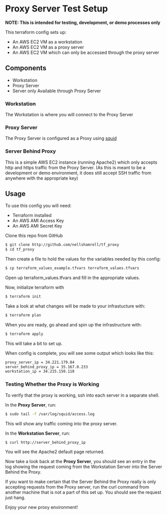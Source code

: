 # Proxy Server Test Setup

**NOTE: This is intended for testing, development, or demo processes only**

This terraform config sets up:
* An AWS EC2 VM as a workstation
* An AWS EC2 VM as a proxy server
* An AWS EC2 VM which can only be accessed through the proxy server

## Components

* Workstation
* Proxy Server
* Server only Available through Proxy Server

### Workstation

The Workstation is where you will connect to the Proxy Server

### Proxy Server

The Proxy Server is configured as a Proxy using [squid](http://www.squid-cache.org/)

### Server Behind Proxy

This is a simple AWS EC2 instance (running Apache2) which only accepts http and https traffic from the Proxy Server. (As this is meant to be a development or demo environment, it does still accept SSH traffic from anywhere with the appropriate key)

## Usage

To use this config you will need:
* Terraform installed
* An AWS AMI Access Key
* An AWS AMI Secret Key

Clone this repo from GitHub

```bash
$ git clone http://github.com/nellshamrell/tf_proxy
$ cd tf_proxy
```

Then create a file to hold the values for the variables needed by this config:

```bash
$ cp terraform_values_example.tfvars terraform_values.tfvars
```

Open up terraform_values.tfvars and fill in the appropriate values.

Now, initialize terraform with 

```bash
$ terraform init
```

Take a look at what changes will be made to your infrastucture with:

```bash
$ terraform plan
```

When you are ready, go ahead and spin up the infrastructure with:

```bash
$ terraform apply
```

This will take a bit to set up.

When config is complete, you will see some output which looks like this:

```bash
proxy_server_ip = 34.221.179.84
server_behind_proxy_ip = 35.167.0.233
workstation_ip = 34.215.150.118
```

### Testing Whether the Proxy is Working

To verify that the proxy is working, ssh into each server in a separate shell.

In the **Proxy Server**, run:

```bash
$ sudo tail -f /var/log/squid/access.log
```

This will show any traffic coming into the proxy server.

In the **Workstation Server**, run:

```bash
$ curl http://server_behind_proxy_ip
```

You will see the Apache2 default page returned.

Now take a look back at the **Proxy Server**, you should see an entry in the log showing the request coming from the Workstation Server into the Server Behind the Proxy.

If you want to make certain that the Server Behind the Proxy really is only accepting requests from the Proxy server, run the curl command from another machine that is not a part of this set up. You should see the request just hang.

Enjoy your new proxy environment!